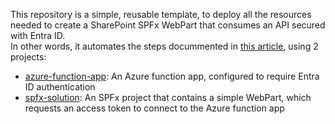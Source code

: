 This repository is a simple, reusable template, to deploy all the resources needed to create a SharePoint SPFx WebPart that consumes an API secured with Entra ID.  
In other words, it automates the steps docummented in [this article](https://learn.microsoft.com/en-us/sharepoint/dev/spfx/use-aadhttpclient-enterpriseapi), using 2 projects:

- [azure-function-app](azure-function-app): An Azure function app, configured to require Entra ID authentication
- [spfx-solution](spfx-solution): An SPFx project that contains a simple WebPart, which requests an access token to connect to the Azure function app
